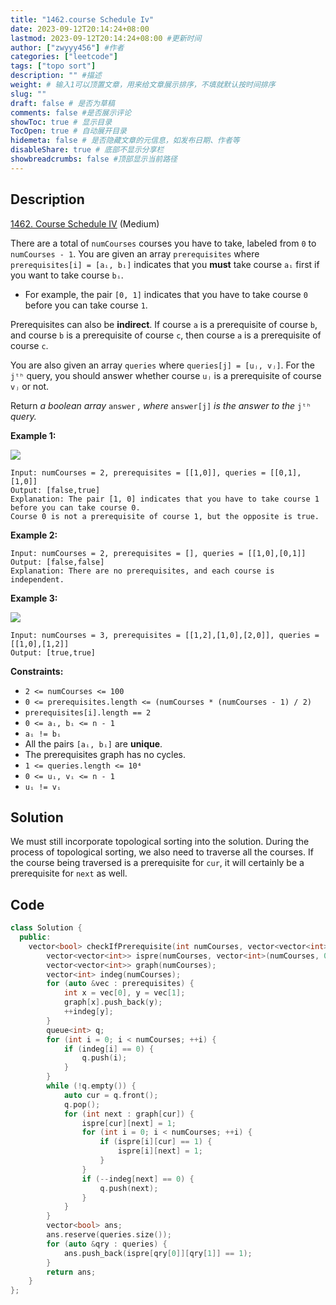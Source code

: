 ```yaml
---
title: "1462.course Schedule Iv"
date: 2023-09-12T20:14:24+08:00
lastmod: 2023-09-12T20:14:24+08:00 #更新时间
author: ["zwyyy456"] #作者
categories: ["leetcode"]
tags: ["topo sort"]
description: "" #描述
weight: # 输入1可以顶置文章，用来给文章展示排序，不填就默认按时间排序
slug: ""
draft: false # 是否为草稿
comments: false #是否展示评论
showToc: true # 显示目录
TocOpen: true # 自动展开目录
hidemeta: false # 是否隐藏文章的元信息，如发布日期、作者等
disableShare: true # 底部不显示分享栏
showbreadcrumbs: false #顶部显示当前路径
---
```

## Description

[1462. Course Schedule IV][link] (Medium)

[link]: https://leetcode.com/problems/course-schedule-iv/

There are a total of `numCourses` courses you have to take, labeled from `0` to `numCourses - 1`. You
are given an array `prerequisites` where `prerequisites[i] = [aᵢ, bᵢ]` indicates that you **must**
take course `aᵢ` first if you want to take course `bᵢ`.

- For example, the pair `[0, 1]` indicates that you have to take course `0` before you can take
course `1`.

Prerequisites can also be **indirect**. If course `a` is a prerequisite of course `b`, and course
`b` is a prerequisite of course `c`, then course `a` is a prerequisite of course `c`.

You are also given an array `queries` where `queries[j] = [uⱼ, vⱼ]`. For the `jᵗʰ` query, you should
answer whether course `uⱼ` is a prerequisite of course `vⱼ` or not.

Return _a boolean array_ `answer` _, where_ `answer[j]` _is the answer to the_ `jᵗʰ` _query._

**Example 1:**

![](https://pic-upyun.zwyyy456.tech/smms/2023-12-26-065450.jpg)

```
Input: numCourses = 2, prerequisites = [[1,0]], queries = [[0,1],[1,0]]
Output: [false,true]
Explanation: The pair [1, 0] indicates that you have to take course 1 before you can take course 0.
Course 0 is not a prerequisite of course 1, but the opposite is true.
```

**Example 2:**

```
Input: numCourses = 2, prerequisites = [], queries = [[1,0],[0,1]]
Output: [false,false]
Explanation: There are no prerequisites, and each course is independent.
```

**Example 3:**

![](https://pic-upyun.zwyyy456.tech/smms/2023-12-26-065451.jpg)

```
Input: numCourses = 3, prerequisites = [[1,2],[1,0],[2,0]], queries = [[1,0],[1,2]]
Output: [true,true]
```

**Constraints:**

- `2 <= numCourses <= 100`
- `0 <= prerequisites.length <= (numCourses * (numCourses - 1) / 2)`
- `prerequisites[i].length == 2`
- `0 <= aᵢ, bᵢ <= n - 1`
- `aᵢ != bᵢ`
- All the pairs `[aᵢ, bᵢ]` are **unique**.
- The prerequisites graph has no cycles.
- `1 <= queries.length <= 10⁴`
- `0 <= uᵢ, vᵢ <= n - 1`
- `uᵢ != vᵢ`

## Solution

We must still incorporate topological sorting into the solution. During the process of topological sorting, we also need to traverse all the courses. If the course being traversed is a prerequisite for `cur`, it will certainly be a prerequisite for `next` as well.

## Code

```cpp
class Solution {
  public:
    vector<bool> checkIfPrerequisite(int numCourses, vector<vector<int>> &prerequisites, vector<vector<int>> &queries) {
        vector<vector<int>> ispre(numCourses, vector<int>(numCourses, 0));
        vector<vector<int>> graph(numCourses);
        vector<int> indeg(numCourses);
        for (auto &vec : prerequisites) {
            int x = vec[0], y = vec[1];
            graph[x].push_back(y);
            ++indeg[y];
        }
        queue<int> q;
        for (int i = 0; i < numCourses; ++i) {
            if (indeg[i] == 0) {
                q.push(i);
            }
        }
        while (!q.empty()) {
            auto cur = q.front();
            q.pop();
            for (int next : graph[cur]) {
                ispre[cur][next] = 1;
                for (int i = 0; i < numCourses; ++i) {
                    if (ispre[i][cur] == 1) {
                        ispre[i][next] = 1;
                    }
                }
                if (--indeg[next] == 0) {
                    q.push(next);
                }
            }
        }
        vector<bool> ans;
        ans.reserve(queries.size());
        for (auto &qry : queries) {
            ans.push_back(ispre[qry[0]][qry[1]] == 1);
        }
        return ans;
    }
};
```